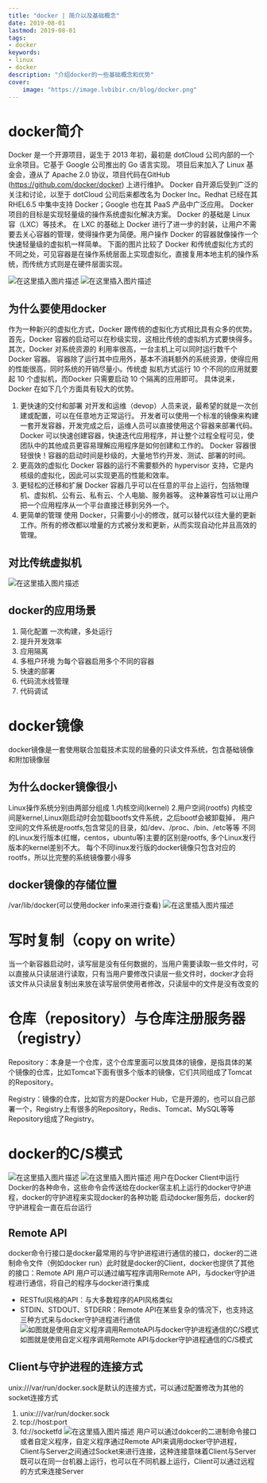 ```yaml
---
title: "docker | 简介以及基础概念" 
date: 2019-08-01
lastmod: 2019-08-01
tags: 
- docker
keywords:
- linux
- docker
description: "介绍docker的一些基础概念和优势" 
cover:
    image: "https://image.lvbibir.cn/blog/docker.png" 
---
```


# docker简介

Docker 是一个开源项目，诞生于 2013 年初，最初是 dotCloud 公司内部的一个业余项目。它基于 Google 公司推出的 Go 语言实现。 项目后来加入了 Linux 基金会，遵从了 Apache 2.0 协议，项目代码在GitHub (https://github.com/docker/docker) 上进行维护。 
Docker 自开源后受到广泛的关注和讨论，以至于 dotCloud 公司后来都改名为 Docker Inc。Redhat 已经在其RHEL6.5 中集中支持 Docker；Google 也在其 PaaS 产品中广泛应用。 
Docker 项目的目标是实现轻量级的操作系统虚拟化解决方案。 Docker 的基础是 Linux 容（LXC）等技术。 
在 LXC 的基础上 Docker 进行了进一步的封装，让用户不需要去关心容器的管理，使得操作更为简便。用户操作 Docker 的容器就像操作一个快速轻量级的虚拟机一样简单。 
下面的图片比较了 Docker 和传统虚拟化方式的不同之处，可见容器是在操作系统层面上实现虚拟化，直接复用本地主机的操作系统，而传统方式则是在硬件层面实现。

![在这里插入图片描述](https://image.lvbibir.cn/blog/20190801171754742.png)
![在这里插入图片描述](https://image.lvbibir.cn/blog/20190801171806881.png)

## 为什么要使用docker
作为一种新兴的虚拟化方式，Docker 跟传统的虚拟化方式相比具有众多的优势。
首先，Docker 容器的启动可以在秒级实现，这相比传统的虚拟机方式要快得多。 其次，Docker 对系统资源的
利用率很高，一台主机上可以同时运行数千个 Docker 容器。
容器除了运行其中应用外，基本不消耗额外的系统资源，使得应用的性能很高，同时系统的开销尽量小。传统虚
拟机方式运行 10 个不同的应用就要起 10 个虚拟机，而Docker 只需要启动 10 个隔离的应用即可。
具体说来，Docker 在如下几个方面具有较大的优势。

 1. 更快速的交付和部署
 对开发和运维（devop）人员来说，最希望的就是一次创建或配置，可以在任意地方正常运行。
    开发者可以使用一个标准的镜像来构建一套开发容器，开发完成之后，运维人员可以直接使用这个容器来部署代码。 Docker 可以快速创建容器，快速迭代应用程序，并让整个过程全程可见，使团队中的其他成员更容易理解应用程序是如何创建和工作的。 Docker 容器很轻很快！容器的启动时间是秒级的，大量地节约开发、测试、部署的时间。
2. 更高效的虚拟化
Docker 容器的运行不需要额外的 hypervisor 支持，它是内核级的虚拟化，因此可以实现更高的性能和效率。
3. 更轻松的迁移和扩展
Docker 容器几乎可以在任意的平台上运行，包括物理机、虚拟机、公有云、私有云、个人电脑、服务器等。 这种兼容性可以让用户把一个应用程序从一个平台直接迁移到另外一个。
4. 更简单的管理
使用 Docker，只需要小小的修改，就可以替代以往大量的更新工作。所有的修改都以增量的方式被分发和更新，从而实现自动化并且高效的管理。
## 对比传统虚拟机
![在这里插入图片描述](https://image.lvbibir.cn/blog/20190801172821208.png)
## docker的应用场景
1. 简化配置
一次构建，多处运行
2. 提升开发效率
3. 应用隔离
4. 多租户环境
为每个容器启用多个不同的容器
5. 快速的部署
6. 代码流水线管理
7. 代码调试
# docker镜像

docker镜像是一套使用联合加载技术实现的层叠的只读文件系统，包含基础镜像和附加镜像层

## 为什么docker镜像很小

Linux操作系统分别由两部分组成
1.内核空间(kernel)
2.用户空间(rootfs)
内核空间是kernel,Linux刚启动时会加载bootfs文件系统，之后bootf会被卸载掉，
用户空间的文件系统是rootfs,包含常见的目录，如/dev、/proc、/bin、/etc等等
不同的Linux发行版本(红帽，centos，ubuntu等)主要的区别是rootfs, 多个Linux发行版本的kernel差别不大。
每个不同linux发行版的docker镜像只包含对应的rootfs，所以比完整的系统镜像要小得多
## docker镜像的存储位置
/var/lib/docker(可以使用docker info来进行查看)
![在这里插入图片描述](https://image.lvbibir.cn/blog/20190805132020599.png)

# 写时复制（copy on write）

当一个新容器启动时，读写层是没有任何数据的，当用户需要读取一些文件时，可以直接从只读层进行读取，只有当用户要修改只读层一些文件时，docker才会将该文件从只读层复制出来放在读写层供使用者修改，只读层中的文件是没有改变的

# 仓库（repository）与仓库注册服务器（registry）

Repository：本身是一个仓库，这个仓库里面可以放具体的镜像，是指具体的某个镜像的仓库，比如Tomcat下面有很多个版本的镜像，它们共同组成了Tomcat的Repository。

Registry：镜像的仓库，比如官方的是Docker Hub，它是开源的，也可以自己部署一个，Registry上有很多的Repository，Redis、Tomcat、MySQL等等Repository组成了Registry。

# docker的C/S模式
![在这里插入图片描述](https://image.lvbibir.cn/blog/20190807212649783.png)
![在这里插入图片描述](https://image.lvbibir.cn/blog/20190807212705313.png)
用户在Docker Client中运行Docker的各种命令，这些命令会传送给在docker宿主机上运行的docker守护进程，docker的守护进程来实现docker的各种功能
启动docker服务后，docker的守护进程会一直在后台运行

## Remote API
docker命令行接口是docker最常用的与守护进程进行通信的接口，docker的二进制命令文件（例如docker run）此时就是docker的Client，docker也提供了其他的接口：Remote API
用户可以通过编写程序调用Remote API，与docker守护进程进行通信，将自己的程序与docker进行集成

 - RESTful风格的API：与大多数程序的API风格类似
 - STDIN、STDOUT、STDERR：Remote API在某些复杂的情况下，也支持这三种方式来与docker守护进程进行通信
![如图就是使用自定义程序调用RemoteAPI与docker守护进程通信的C/S模式](https://image.lvbibir.cn/blog/20190807214053413.png)
如图就是使用自定义程序调用Remote API与docker守护进程通信的C/S模式


## Client与守护进程的连接方式
unix:///var/run/docker.sock是默认的连接方式，可以通过配置修改为其他的socket连接方式
 1. unix:///var/run/docker.sock
 2. tcp://host:port
 3. fd://socketfd
![在这里插入图片描述](https://image.lvbibir.cn/blog/20190807215138905.png)
用户可以通过dokcer的二进制命令接口或者自定义程序，自定义程序通过Remote API来调用docker守护进程，Client与Server之间通过Socket来进行连接，这种连接意味着Client与Server既可以在同一台机器上运行，也可以在不同机器上运行，Client可以通过远程的方式来连接Server